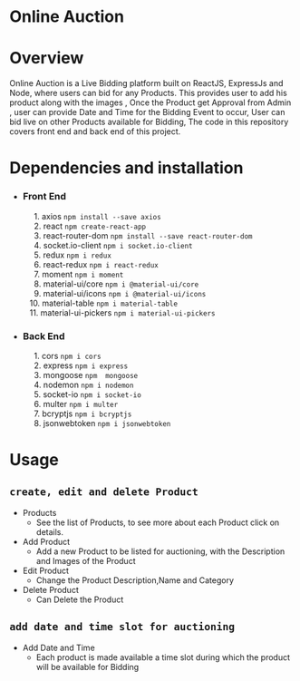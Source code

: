 # Online Auction

# Overview
Online Auction is a Live Bidding platform built on ReactJS, ExpressJs and Node, where users can bid for any Products. This provides user to add his product along with the images , Once the Product get Approval from Admin , user can provide Date and Time for the Bidding Event to occur, User can bid live on other Products available for Bidding, The code in this repository covers front end and back end of this project.

# Dependencies and installation
*  ### Front End ###
&nbsp;&nbsp;&nbsp;&nbsp;&nbsp;&nbsp;&nbsp;&nbsp;&nbsp;&nbsp; 1. axios `npm install --save axios`<br/>
&nbsp;&nbsp;&nbsp;&nbsp;&nbsp;&nbsp;&nbsp;&nbsp;&nbsp;&nbsp; 2. react `npm create-react-app`<br/>
&nbsp;&nbsp;&nbsp;&nbsp;&nbsp;&nbsp;&nbsp;&nbsp;&nbsp;&nbsp; 3. react-router-dom `npm install --save react-router-dom`<br/>
&nbsp;&nbsp;&nbsp;&nbsp;&nbsp;&nbsp;&nbsp;&nbsp;&nbsp;&nbsp; 4. socket.io-client `npm i socket.io-client`<br/>
&nbsp;&nbsp;&nbsp;&nbsp;&nbsp;&nbsp;&nbsp;&nbsp;&nbsp;&nbsp; 5. redux `npm i redux`<br/>
&nbsp;&nbsp;&nbsp;&nbsp;&nbsp;&nbsp;&nbsp;&nbsp;&nbsp;&nbsp; 6. react-redux `npm i react-redux`<br/>
&nbsp;&nbsp;&nbsp;&nbsp;&nbsp;&nbsp;&nbsp;&nbsp;&nbsp;&nbsp; 7. moment `npm i moment`<br/>
&nbsp;&nbsp;&nbsp;&nbsp;&nbsp;&nbsp;&nbsp;&nbsp;&nbsp;&nbsp; 8. material-ui/core `npm i @material-ui/core`<br/>
&nbsp;&nbsp;&nbsp;&nbsp;&nbsp;&nbsp;&nbsp;&nbsp;&nbsp;&nbsp; 9. material-ui/icons `npm i @material-ui/icons`<br/>
&nbsp;&nbsp;&nbsp;&nbsp;&nbsp;&nbsp;&nbsp;&nbsp; 10. material-table `npm i material-table`<br/>
&nbsp;&nbsp;&nbsp;&nbsp;&nbsp;&nbsp;&nbsp;&nbsp; 11. material-ui-pickers `npm i material-ui-pickers`<br/>

*  ### Back End ###
&nbsp;&nbsp;&nbsp;&nbsp;&nbsp;&nbsp;&nbsp;&nbsp;&nbsp;&nbsp; 1. cors `npm i cors`<br/>
&nbsp;&nbsp;&nbsp;&nbsp;&nbsp;&nbsp;&nbsp;&nbsp;&nbsp;&nbsp; 2. express `npm i express`<br/>
&nbsp;&nbsp;&nbsp;&nbsp;&nbsp;&nbsp;&nbsp;&nbsp;&nbsp;&nbsp; 3. mongoose `npm  mongoose`<br/>
&nbsp;&nbsp;&nbsp;&nbsp;&nbsp;&nbsp;&nbsp;&nbsp;&nbsp;&nbsp; 4. nodemon `npm i nodemon`<br/>
&nbsp;&nbsp;&nbsp;&nbsp;&nbsp;&nbsp;&nbsp;&nbsp;&nbsp;&nbsp; 5. socket-io `npm i socket-io`<br/>
&nbsp;&nbsp;&nbsp;&nbsp;&nbsp;&nbsp;&nbsp;&nbsp;&nbsp;&nbsp; 6. multer `npm i multer`<br/>
&nbsp;&nbsp;&nbsp;&nbsp;&nbsp;&nbsp;&nbsp;&nbsp;&nbsp;&nbsp; 7. bcryptjs `npm i bcryptjs`<br/>
&nbsp;&nbsp;&nbsp;&nbsp;&nbsp;&nbsp;&nbsp;&nbsp;&nbsp;&nbsp; 8. jsonwebtoken `npm i jsonwebtoken`<br/>

# Usage
## `create, edit and delete Product` ##

* Products
  * See the list of Products, to see more about each Product click on details.
* Add Product
  * Add a new Product to be listed for auctioning, with the Description and Images of the Product
* Edit Product
  * Change the Product Description,Name and Category
* Delete Product
  * Can Delete the Product
  
## `add date and time slot for auctioning` ##
* Add Date and Time
  * Each product is made available a time slot during which the product will be available for Bidding
  
  


